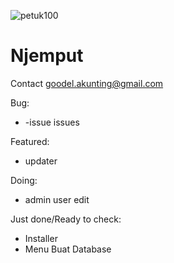 ![petuk100](https://cloud.githubusercontent.com/assets/6647566/5687789/0079917a-9883-11e4-9316-f692b5e60a5c.png)


Njemput
============
Contact goodel.akunting@gmail.com

Bug:
* -issue issues

Featured:
* updater

Doing:
* admin user edit

Just done/Ready to check:
* Installer
* Menu Buat Database
